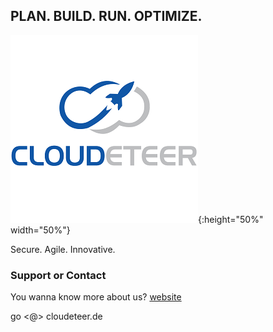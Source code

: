 ## PLAN. BUILD. RUN. OPTIMIZE.

![cdt](https://github.com/cloudeteer/blog/raw/master/CDT-Logo_300x300.png){:height="50%" width="50%"}

Secure. Agile. Innovative.

### Support or Contact

You wanna know more about us? [website](https://cloudeteer.de) 

go <@> cloudeteer.de
